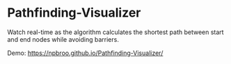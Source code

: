 # Pathfinding-Visualizer

Watch real-time as the algorithm calculates the shortest path between start and end nodes while avoiding barriers.

Demo: https://npbroo.github.io/Pathfinding-Visualizer/
